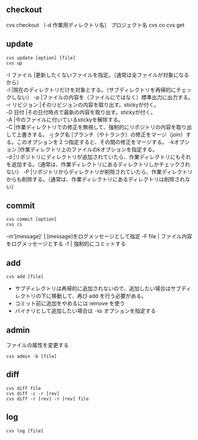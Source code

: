 ## checkout
cvs checkout 〔-d 作業用ディレクトリ名〕 プロジェクト名
cvs co
cvs get

## update
```
cvs update [option] [file]
cvs up
```

-I ファイル                                                        |更新したくないファイルを指定。（通常は全ファイルが対象になるから）            
-l                                                                 |現在のディレクトリだけを対象とする。（サブディレクトリを再帰的にチェックしない）
-p                                                                 |ファイルの内容を（ファイルにではなく）標準出力に出力する。                    
-r リビジョン                                                      |そのリビジョンの内容を取り出す。stickyが付く。                               
-D 日付                                                            |その日付時点で最新の内容を取り出す。stickyが付く。                          
-A                                                                 |今のファイルに付いているstickyを解除する。                                 
-C                                                                 |作業ディレクトリでの修正を無視して、強制的にリポジトリの内容を取り出して上書きする。
-j タグ名                                                          |ブランチ（やトランク）の修正をマージ（join）する。このオプションを２つ指定すると、その間の修正をマージする。
-kオプション                                                       |作業ディレクトリ上のファイルのkオプションを指定する。                                                     
-d                                                                 |リポジトリにディレクトリが追加されていたら、作業ディレクトリにもそれを追加する。（通常は、作業ディレクトリにあるディレクトリしかチェックされない）
-P                                                                 |リポジトリからディレクトリが削除されていたら、作業ディレクトリからも削除する。（通常は、作業ディレクトリにあるディレクトリは削除されない）       

## commit

```
cvs commit [option]
cvs ci
```
-m'[message]'     | [message]をログメッセージとして指定
-F file           | ファイル内容をログメッセージとする
-f                | 強制的にコミットする

## add

```
cvs add [file]
```

- サブディレクトリは再帰的に追加されないので、追加したい場合はサブディレクトリの下に移動して、再び add を行う必要がある。
- コミット前に追加をやめるには remove を使う
- バイナリとして追加したい場合は `-kb` オプションを指定する

## admin
ファイルの属性を変更する

```
cvs admin -b [file]
```

## diff

```
cvs diff file
cvs diff -c -r [rev]
cvs diff -r [rev] -r [rev] file
```

## log
```
cvs log [file]
```

